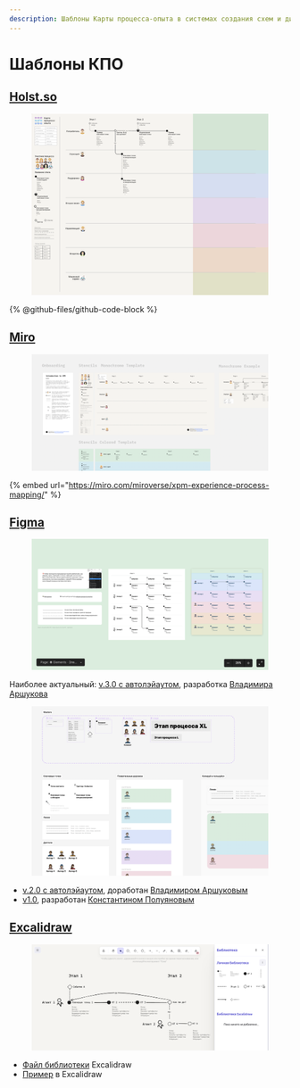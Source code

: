 ```yaml
---
description: Шаблоны Карты процесса-опыта в системах создания схем и диаграмм
---
```


# Шаблоны КПО

## [Holst.so](https://github.com/Byndyusoft/xp-mapping/raw/refs/heads/main/templates/xpm-template.holst)

<figure><img src="../.gitbook/assets/image (17).png" alt=""><figcaption></figcaption></figure>

{% @github-files/github-code-block %}

## [Miro](https://miro.com/miroverse/xpm-experience-process-mapping/)

<figure><img src="../.gitbook/assets/@ashapiro 2024-03-27 at 13.38.23.png" alt=""><figcaption></figcaption></figure>

{% embed url="https://miro.com/miroverse/xpm-experience-process-mapping/" %}

## [Figma](https://www.figma.com/)

<figure><img src="../.gitbook/assets/@ashapiro 2025-01-30 at 18.24.00.png" alt=""><figcaption></figcaption></figure>

Наиболее актуальный: [v.3.0 c автолэйаутом](https://www.figma.com/community/file/1449064360907677480), разработка [Владимира Аршукова](https://github.com/Vladaaar)



<figure><img src="../.gitbook/assets/@ashapiro 2024-04-05 at 00.16.47.png" alt=""><figcaption></figcaption></figure>

* [v.2.0 с автолэйаутом](https://github.com/Byndyusoft/xp-mapping/blob/main/templates/xpm-template.fig), доработан [Владимиром Аршуковым](https://github.com/Vladaaar)
*   [v1.0](https://github.com/Byndyusoft/xp-mapping/blob/main/templates/xpm-template.fig), разработан [Константином Полуяновым](https://github.com/poluyanoff)



## [Excalidraw](https://excalidraw.com/)&#x20;

<figure><img src="../.gitbook/assets/@ashapiro 2024-03-18 at 17.30.20 (2).png" alt=""><figcaption></figcaption></figure>

* [Файл библиотеки](https://github.com/Byndyusoft/xp-mapping/blob/main/templates/xpm-library.excalidrawlib) Excalidraw
* [Пример](https://github.com/Byndyusoft/xp-mapping/blob/main/templates/xpm-example.excalidraw) в Excalidraw

